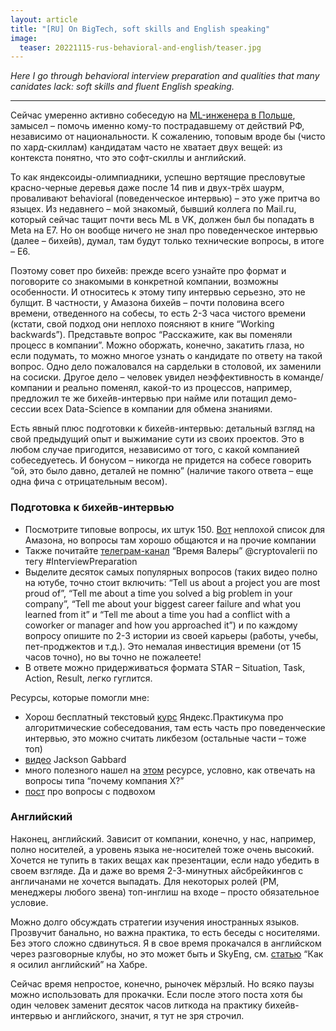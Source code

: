 ```yaml
---
layout: article
title: "[RU] On BigTech, soft skills and English speaking"
image:
  teaser: 20221115-rus-behavioral-and-english/teaser.jpg
---
```


_Here I go through behavioral interview preparation and qualities that many canidates lack: soft skills and fluent English speaking._

***

Сейчас умеренно активно собеседую на [ML-инженера в Польше](https://relx.wd3.myworkdayjobs.com/en-US/ElsevierJobs/job/Warsaw/Machine-Learning-Engineer_R42591?locations=8c5fc5940f0b01f2f0882bacb2007a1e), замысел – помочь именно кому-то пострадавшему от действий РФ, независимо от национальности. К сожалению, топовым вроде бы (чисто по хард-скиллам) кандидатам часто не хватает двух вещей: из контекста понятно, что это софт-скиллы и английский.

То как яндексоиды-олимпиадники, успешно вертящие пресловутые красно-черные деревья даже после 14 пив и двух-трёх шаурм, проваливают behavioral (поведенческое интервью) – это уже притча во языцех. Из недавнего – мой знакомый, бывший коллега по Mail.ru, который сейчас тащит почти весь ML в VK, должен был бы попадать в Meta на E7. Но он вообще ничего не знал про поведенческое интервью (далее – бихейв), думал, там будут только технические вопросы, в итоге – E6. 

Поэтому совет про бихейв: прежде всего узнайте про формат и поговорите со знакомыми в конкретной компании, возможны особенности. И относитесь к этому типу интервью серьезно, это не булщит. В частности, у Амазона бихейв – почти половина всего времени, отведенного на собесы, то есть 2-3 часа чистого времени (кстати, свой подход они неплохо поясняют в книге “Working backwards”). Представьте вопрос “Расскажите, как вы поменяли процесс в компании”. Можно оборжать, конечно, закатить глаза, но если подумать, то можно многое узнать о кандидате по ответу на такой вопрос. Одно дело пожаловался на сардельки в столовой, их заменили на сосиски. Другое дело – человек увидел неэффективность в команде/компании и реально поменял, какой-то из процессов, например, предложил те же бихейв-интервью при найме или потащил демо-сессии всех Data-Science в компании для обмена знаниями. 

Есть явный плюс подготовки к бихейв-интервью: детальный взгляд на свой предыдущий опыт и выжимание сути из своих проектов. Это в любом случае пригодится, независимо от того, с какой компанией собеседуетесь. И бонусом – никогда не придется на собесе говорить “ой, это было давно, деталей не помню” (наличие такого ответа – еще одна фича с отрицательным весом).

### Подготовка к бихейв-интервью

- Посмотрите типовые вопросы, их штук 150. [Вот](https://igotanoffer.com/blogs/tech/amazon-behavioral-interview) неплохой список для Амазона, но вопросы там хорошо общаются и на прочие компании
- Также почитайте [телеграм-канал](https://t.me/cryptovalerii) “Время Валеры” @cryptovalerii по тегу #InterviewPreparation
- Выделите десяток самых популярных вопросов (таких видео полно на ютубе, точно стоит включить: “Tell us about a project you are most proud of”, “Tell me about a time you solved a big problem in your company”, “Tell me about your biggest career failure and what you learned from it” и “Tell me about a time you had a conflict with a coworker or manager and how you approached it”) и по каждому вопросу опишите по 2-3 истории из своей карьеры (работы, учебы, пет-проджектов и т.д.). Это немалая инвестиция времени (от 15 часов точно), но вы точно не пожалеете!
- В ответе можно придерживаться формата STAR – Situation, Task, Action, Result, легко гуглится.

Ресурсы, которые помогли мне:

- Хорош бесплатный текстовый [курс](https://practicum.yandex.ru/profile/algorithms-interview/) Яндекс.Практикума про алгоритмические собеседования, там есть часть про поведенческие интервью, это можно считать ликбезом (остальные части – тоже топ)
- [видео](https://www.youtube.com/watch?v=PJKYqLP6MRE) Jackson Gabbard 
- много полезного нашел на [этом](https://igotanoffer.com/blogs/tech) ресурсе, условно, как отвечать на вопросы типа “почему компания X?”
- [пост](https://leetcode.com/discuss/interview-experience/1532708/tips-for-answering-few-tricky-behavioural-interview-questions) про вопросы с подвохом 

### Английский

Наконец, английский. Зависит от компании, конечно, у нас, например, полно носителей, а уровень языка не-носителей тоже очень высокий. Хочется не тупить в таких вещах как презентации, если надо убедить в своем взгляде. Да и даже во время 2-3-минутных айсбрейкингов с англичанами не хочется выпадать. Для некоторых ролей (PM, менеджеры любого звена) топ-инглиш на входе – просто обязательное условие. 

Можно долго обсуждать стратегии изучения иностранных языков. Прозвучит банально, но важна практика, то есть беседы с носителями. Без этого сложно сдвинуться. Я в свое время прокачался в английском через разговорные клубы, но это может быть и SkyEng, см. [статью](https://habr.com/ru/post/413633/
) “Как я осилил английский” на Хабре.

Сейчас время непростое, конечно, рыночек мёрзлый. Но всяко паузы можно использовать для прокачки. Если после этого поста хотя бы один человек заменит десяток часов литкода на практику бихейв-интервью и английского, значит, я тут не зря строчил.

